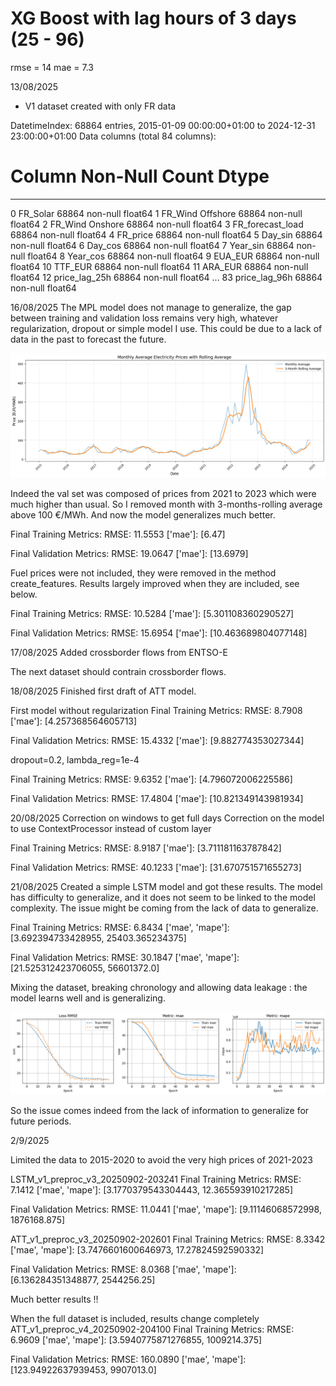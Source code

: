 

# XG Boost with lag hours of 3 days (25 - 96)

rmse = 14
mae = 7.3


13/08/2025
- V1 dataset created with only FR data

DatetimeIndex: 68864 entries, 2015-01-09 00:00:00+01:00 to 2024-12-31 23:00:00+01:00
Data columns (total 84 columns):
 #   Column            Non-Null Count  Dtype  
---  ------            --------------  -----  
 0   FR_Solar          68864 non-null  float64
 1   FR_Wind Offshore  68864 non-null  float64
 2   FR_Wind Onshore   68864 non-null  float64
 3   FR_forecast_load  68864 non-null  float64
 4   FR_price          68864 non-null  float64
 5   Day_sin           68864 non-null  float64
 6   Day_cos           68864 non-null  float64
 7   Year_sin          68864 non-null  float64
 8   Year_cos          68864 non-null  float64
 9   EUA_EUR           68864 non-null  float64
 10  TTF_EUR           68864 non-null  float64
 11  ARA_EUR           68864 non-null  float64
 12  price_lag_25h     68864 non-null  float64
 ...
  83  price_lag_96h     68864 non-null  float64

  
  16/08/2025
  The MPL model does not manage to generalize, the gap between training and validation loss remains very high, whatever regularization, dropout or simple model I use.
  This could be due to a lack of data in the past to forecast the future.

![Monthly French prices](docs/monthly_FR_price.png)

  Indeed the val set was composed of prices from 2021 to 2023 which were much higher than usual. So I removed month with 3-months-rolling average above 100 €/MWh. And now the model generalizes much better.

Final Training Metrics:
RMSE: 11.5553
['mae']: [6.47]

Final Validation Metrics:
RMSE: 19.0647
['mae']: [13.6979]


  Fuel prices were not included, they were removed in the method create_features. Results largely improved when they are included, see below.

Final Training Metrics:
RMSE: 10.5284
['mae']: [5.301108360290527]

Final Validation Metrics:
RMSE: 15.6954
['mae']: [10.463689804077148]



  17/08/2025
  Added crossborder flows from ENTSO-E

  The next dataset should contrain crossborder flows.

   18/08/2025
  Finished first draft of ATT model.   

First model without regularization
  Final Training Metrics:
RMSE: 8.7908
['mae']: [4.257368564605713]

Final Validation Metrics:
RMSE: 15.4332
['mae']: [9.882774353027344]


dropout=0.2, 
lambda_reg=1e-4

Final Training Metrics:
RMSE: 9.6352
['mae']: [4.796072006225586]

Final Validation Metrics:
RMSE: 17.4804
['mae']: [10.821349143981934]


20/08/2025
Correction on windows to get full days
Correction on the model to use ContextProcessor instead of custom layer

Final Training Metrics:
RMSE: 8.9187
['mae']: [3.711181163787842]

Final Validation Metrics:
RMSE: 40.1233
['mae']: [31.670751571655273]


21/08/2025
Created a simple LSTM model and got these results. The model has difficulty to generalize, and it does not seem to be linked to the model complexity. The issue might be coming from the lack of data to generalize.

Final Training Metrics:
RMSE: 6.8434
['mae', 'mape']: [3.692394733428955, 25403.365234375]

Final Validation Metrics:
RMSE: 30.1847
['mae', 'mape']: [21.525312423706055, 56601372.0]


Mixing the dataset, breaking chronology and allowing data leakage : the model learns well and is generalizing. 

![Results with data shuffle](docs/20250821_Results_Data_Shuffle.png)

So the issue comes indeed from the lack of information to generalize for future periods.


2/9/2025

Limited the data to 2015-2020 to avoid the very high prices of 2021-2023


LSTM_v1_preproc_v3_20250902-203241
Final Training Metrics:
RMSE: 7.1412
['mae', 'mape']: [3.1770379543304443, 12.365593910217285]

Final Validation Metrics:
RMSE: 11.0441
['mae', 'mape']: [9.11146068572998, 1876168.875]


ATT_v1_preproc_v3_20250902-202601
Final Training Metrics:
RMSE: 8.3342
['mae', 'mape']: [3.7476601600646973, 17.27824592590332]

Final Validation Metrics:
RMSE: 8.0368
['mae', 'mape']: [6.136284351348877, 2544256.25]

Much better results !!

When the full dataset is included, results change completely
ATT_v1_preproc_v4_20250902-204100
Final Training Metrics:
RMSE: 6.9609
['mae', 'mape']: [3.5940775871276855, 1009214.375]

Final Validation Metrics:
RMSE: 160.0890
['mae', 'mape']: [123.94922637939453, 9907013.0]

